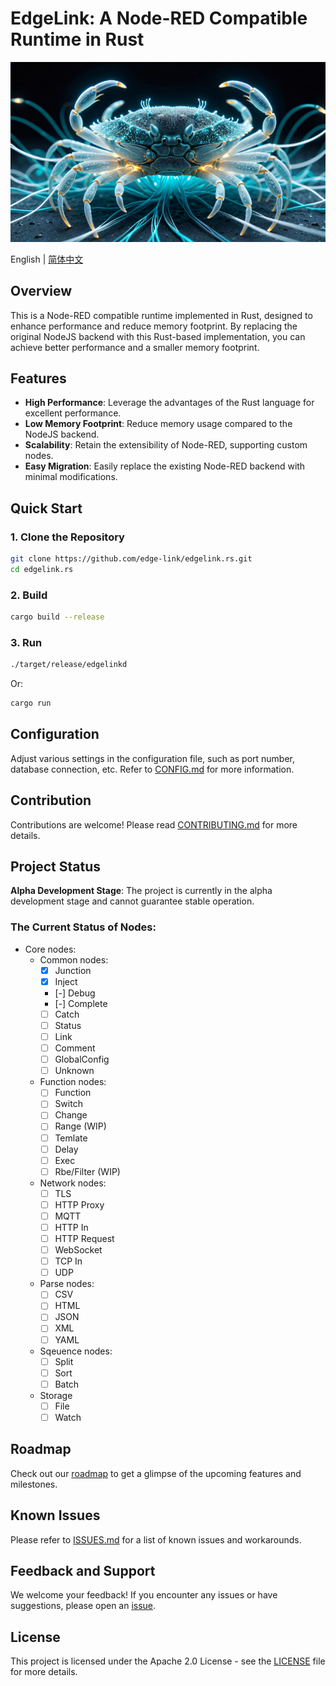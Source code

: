 # EdgeLink: A Node-RED Compatible Runtime in Rust

![Node-RED Rust Backend](assets/banner.jpg)

English | [简体中文](README.zh-cn.md)

## Overview

This is a Node-RED compatible runtime implemented in Rust, designed to enhance performance and reduce memory footprint. By replacing the original NodeJS backend with this Rust-based implementation, you can achieve better performance and a smaller memory footprint.

## Features

- **High Performance**: Leverage the advantages of the Rust language for excellent performance.
- **Low Memory Footprint**: Reduce memory usage compared to the NodeJS backend.
- **Scalability**: Retain the extensibility of Node-RED, supporting custom nodes.
- **Easy Migration**: Easily replace the existing Node-RED backend with minimal modifications.

## Quick Start

### 1. Clone the Repository

```bash
git clone https://github.com/edge-link/edgelink.rs.git
cd edgelink.rs
```

### 2. Build

```bash
cargo build --release
```

### 3. Run

```bash
./target/release/edgelinkd
```

Or:

```bash
cargo run
```

## Configuration

Adjust various settings in the configuration file, such as port number, database connection, etc. Refer to [CONFIG.md](docs/CONFIG.md) for more information.

## Contribution

Contributions are welcome! Please read [CONTRIBUTING.md](.github/CONTRIBUTING.md) for more details.

## Project Status

**Alpha Development Stage**: The project is currently in the alpha development stage and cannot guarantee stable operation.

### The Current Status of Nodes:

- Core nodes:
    - Common nodes:
        - [x] Junction
        - [x] Inject
        - [-] Debug
        - [-] Complete
        - [ ] Catch
        - [ ] Status
        - [ ] Link
        - [ ] Comment
        - [ ] GlobalConfig
        - [ ] Unknown
    - Function nodes:
        - [ ] Function
        - [ ] Switch
        - [ ] Change
        - [ ] Range (WIP)
        - [ ] Temlate
        - [ ] Delay
        - [ ] Exec
        - [ ] Rbe/Filter (WIP)
    - Network nodes:
        - [ ] TLS
        - [ ] HTTP Proxy
        - [ ] MQTT
        - [ ] HTTP In
        - [ ] HTTP Request
        - [ ] WebSocket
        - [ ] TCP In
        - [ ] UDP
    - Parse nodes:
        - [ ] CSV
        - [ ] HTML
        - [ ] JSON
        - [ ] XML
        - [ ] YAML
    - Sqeuence nodes:
        - [ ] Split
        - [ ] Sort
        - [ ] Batch
    - Storage
        - [ ] File
        - [ ] Watch

## Roadmap

Check out our [roadmap](ROADMAP.md) to get a glimpse of the upcoming features and milestones.

## Known Issues

Please refer to [ISSUES.md](docs/ISSUES.md) for a list of known issues and workarounds.

## Feedback and Support

We welcome your feedback! If you encounter any issues or have suggestions, please open an [issue](https://github.com/edge-link/edgelink.rs/issues).

## License

This project is licensed under the Apache 2.0 License - see the [LICENSE](LICENSE) file for more details.
```